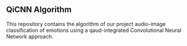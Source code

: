 ## QiCNN Algorithm

This repository contains the algorithm of our project audio-image classification of emotions using a qaud-integrated Convolutional Neural Network approach.
